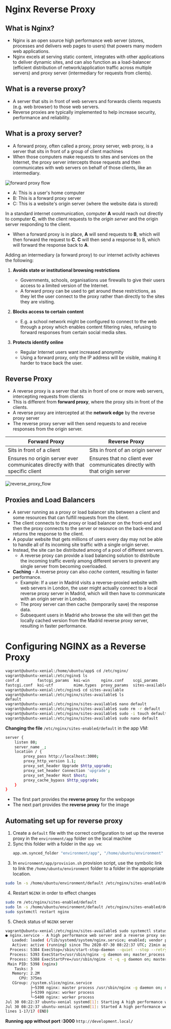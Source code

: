 # Nginx Reverse Proxy 

## What is Nginx?
- Nginx is an open source high performance web server (stores, processes and delivers web pages to users) that powers many modern web applications. 
- Nginx excels at serving static content, integrates with other applications to deliver dynamic sites, and can also function as a load-balancer (efficient distribution of network/application traffic across multiple servers) and proxy server (intermediary for requests from clients).

## What is a reverse proxy?
- A server that sits in front of web servers and forwards clients requests (e.g. web browser) to those web servers.
- Reverse proxies are typically implemented to help increase security, performance and reliability.

## What is a proxy server?
- A forward proxy, often called a proxy, proxy server, web proxy, is a server that sits in front of a group of client machines
- When those computers make requests to sites and services on the Internet, the proxy server intercepts those requests and then communicates with web servers on behalf of those clients, like an intermediary. 

<img src="https://www.cloudflare.com/img/learning/cdn/glossary/reverse-proxy/forward-proxy-flow.svg" alt="forward proxy flow">

- A: This is a user's home computer 
- B: This is a forward proxy server
- C: This is a website's origin server (where the website data is stored)

In a standard internet communication, computer **A** would reach out directly to computer **C**, with the client requests to the *origin server* and the origin server responding to the client.
- When a forward proxy is in place, **A** will send requests to **B**, which will then forward the request to **C**. **C** will then send a response to B, which will forward the response back to **A**.

Adding an intermediary (a forward proxy) to our internet activity achieves the following:
1. **Avoids state or institutional browsing restrictions**
    - Governments, schools, organisations use firewalls to give their users access to a limited version of the Internet.
    - A forward proxy can be used to get around these restrictions, as they let the user connect to the proxy rather than directly to the sites they are visiting.
    
2. **Blocks access to certain content**
    - E.g. a school network might be configured to connect to the web through a proxy which enables content filtering rules, refusing to forward responses from certain social media sites.
    
3. **Protects identify online**
    - Regular Internet users want increased anonymity
    - Using a forward proxy, only the IP address will be visible, making it harder to trace back the user.

## Reverse Proxy
- A reverse proxy is a server that sits in front of one or more web servers, intercepting requests from clients
- This is different from **forward proxy**, where the proxy sits in front of the clients.
- A reverse proxy are intercepted at the **network edge** by the reverse proxy server
- The reverse proxy server will then send requests to and receive responses from the origin server.

Forward Proxy | Reverse Proxy
-----|------
Sits in front of a client|Sits in front of an origin server 
Ensures no origin server ever communicates directly with that specific client| Ensures that no client ever communicates directly with that origin server

<img src="https://www.cloudflare.com/img/learning/cdn/glossary/reverse-proxy/reverse-proxy-flow.svg" alt="reverse_proxy_flow">

## Proxies and Load Balancers
- A server running as a proxy or load balancer sits between a client and some resources that can fulfill requests from the client. 
- The client connects to the proxy or load balancer on the front-end and then the proxy connects to the server or resource on the back-end and returns the response to the client.
- A popular website that gets millions of users every day may not be able to handle all of its incoming site traffic with a single origin server.
- Instead, the site can be distributed among of a pool of different servers.
    -  A reverse proxy can provide a load balancing solution to distribute the incoming traffic evenly among different servers to prevent any single server from becoming overloaded.
- **Caching** - A reverse proxy can also *cache* content, resulting in faster performance.
    - Example: If a user in Madrid visits a reverse-proxied website with web servers in London, the user might actually connect to a local reverse proxy server in Madrid, which will then have to communicate with an origin server in London. 
    - The proxy server can then cache (temporarily save) the response data.
    - Subsequent users in Madrid who browse the site will then get the locally cached version from the Madrid reverse proxy server, resulting in faster performance. 

# Configuring NGINX as a Reverse Proxy

```bash
vagrant@ubuntu-xenial:/home/ubuntu/app$ cd /etc/nginx/
vagrant@ubuntu-xenial:/etc/nginx$ ls
conf.d        fastcgi_params  koi-win     nginx.conf    scgi_params      sites-enabled  uwsgi_params
fastcgi.conf  koi-utf         mime.types  proxy_params  sites-available  snippets       win-utf
vagrant@ubuntu-xenial:/etc/nginx$ cd sites-available
vagrant@ubuntu-xenial:/etc/nginx/sites-available$ ls
default
vagrant@ubuntu-xenial:/etc/nginx/sites-available$ nano default
vagrant@ubuntu-xenial:/etc/nginx/sites-available$ sudo rm -r default
vagrant@ubuntu-xenial:/etc/nginx/sites-available$ sudo -i touch default
vagrant@ubuntu-xenial:/etc/nginx/sites-available$ sudo nano default
```

**Changing the file** `/etc/nginx/sites-enabled/default` in the app VM:
```bash
server {
    listen 80;
    server_name _;
    location / {
        proxy_pass http://localhost:3000;
        proxy_http_version 1.1;
        proxy_set_header Upgrade $http_upgrade;
        proxy_set_header Connection 'upgrade';
        proxy_set_header Host $host;
        proxy_cache_bypass $http_upgrade;
    }
}
```
- The first part provides the **reverse proxy** for the webpage
- The next part provides the **reverse proxy** for the image 

## Automating set up for reverse proxy
1. Create a `default` file with the correct configuration to set up the reverse proxy in the `environment/app` folder on the local machine
2. Sync this folder with a folder in the `app vm`:
    ```bash
   app.vm.synced_folder "environment/app", "/home/ubuntu/environment" 
   ```
3. In `environment/app/provision.sh` provision script, use the symbolic link to link the `/home/ubuntu/environment` folder to a folder in the appropriate location.
```bash
sudo ln -s /home/ubuntu/environment/default /etc/nginx/sites-enabled/default
```

4. Restart `NGINX` in order to effect changes
```bash
sudo rm /etc/nginx/sites-enabled/default
sudo ln -s /home/ubuntu/environment/default /etc/nginx/sites-enabled/default
sudo systemctl restart nginx
```

5. Check status of `NGINX` server
```bash
vagrant@ubuntu-xenial:/etc/nginx/sites-available$ sudo systemctl status nginx 
● nginx.service - A high performance web server and a reverse proxy server
   Loaded: loaded (/lib/systemd/system/nginx.service; enabled; vendor preset: enabled)
   Active: active (running) since Thu 2020-07-30 08:22:37 UTC; 21min ago
  Process: 5384 ExecStop=/sbin/start-stop-daemon --quiet --stop --retry QUIT/5 --pidfile
  Process: 5393 ExecStart=/usr/sbin/nginx -g daemon on; master_process on; (code=exited,
  Process: 5388 ExecStartPre=/usr/sbin/nginx -t -q -g daemon on; master_process on; (cod
 Main PID: 5398 (nginx)
    Tasks: 3
   Memory: 2.2M
      CPU: 375ms
   CGroup: /system.slice/nginx.service
           ├─5398 nginx: master process /usr/sbin/nginx -g daemon on; master_process on
           ├─5399 nginx: worker process                           
           └─5400 nginx: worker process                           
Jul 30 08:22:37 ubuntu-xenial systemd[1]: Starting A high performance web server and a r
Jul 30 08:22:37 ubuntu-xenial systemd[1]: Started A high performance web server and a re
lines 1-17/17 (END)
```

**Running app without port :3000**
`http://development.local/`